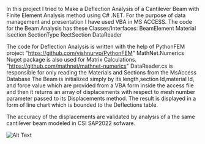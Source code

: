 In this project I tried to Make a Deflection Analysis of a Cantilever Beam with Finite Element Analysis method using C# .NET.
For the purpose of data management and presentation I have used VBA in MS ACCESS.
The code for the Beam Analysis has these Classes/Interfaces:
BeamElement
Material
Isection
SectionType
RectSection
DataReader


The code for Deflection Analysis is written with the help of PythonFEM project "https://github.com/vishnurvp/PythonFEM"
MathNet.Numerics Nuget package is also used for Matrix Calculations. "https://github.com/mathnet/mathnet-numerics"
DataReader.cs is responsible for only reading the Materials and Sections from the MsAccess Database
The Beam is initialized simply by its length,section Id,material Id, and force value which are provided from a VBA form inside the access file and then it returns an array of displacements with respect to mesh number parameter passed to its Displacements method.
The result is displayed in a form of line chart which is bounded to the Deflections table.

The accuracy of the displacements are validated by analysis of a the same cantilever beam modeled in CSI SAP2022 sofware.


![Alt Text]([URL](https://github.com/arouzbehani/Cantilever/blob/master/Cantilever/front.png)https://github.com/arouzbehani/Cantilever/blob/master/Cantilever/front.png)
